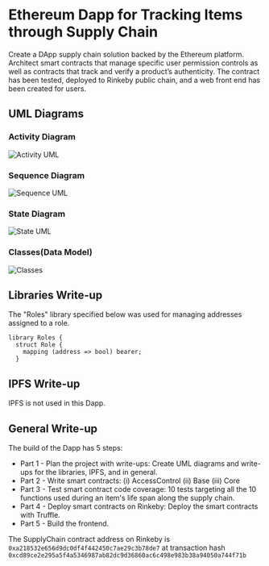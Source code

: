 # Ethereum Dapp for Tracking Items through Supply Chain
Create a DApp supply chain solution backed by the Ethereum platform. Architect smart contracts that manage specific user permission controls as well as contracts that track and verify a product’s authenticity. The contract has been tested, deployed to Rinkeby public chain, and a web front end has been created for users.

## UML Diagrams

### Activity Diagram
![Activity UML](https://user-images.githubusercontent.com/7294966/150676901-e0b391e8-5aaa-4d39-829c-547759e7f55c.png)


### Sequence Diagram
![Sequence UML](https://user-images.githubusercontent.com/7294966/150676919-a17bfbe5-606e-4b39-a69b-ccc52448a6b5.png)


### State Diagram
![State UML](https://user-images.githubusercontent.com/7294966/150676929-c454c807-1bf1-4b94-86bc-86005ae7d02a.png)


### Classes(Data Model)
![Classes](https://user-images.githubusercontent.com/7294966/150676944-457d2eaa-ea28-4898-ad5c-8e6f34bec6ee.png)


## Libraries Write-up
The "Roles" library specified below was used for managing addresses assigned to a role.
```
library Roles {
  struct Role {
    mapping (address => bool) bearer;
  }
```

## IPFS Write-up
IPFS is not used in this Dapp.

## General Write-up
The build of the Dapp has 5 steps:
- Part 1 - Plan the project with write-ups: Create UML diagrams and write-ups for the libraries, IPFS, and in general.
- Part 2 - Write smart contracts: (i) AccessControl (ii) Base (iii) Core
- Part 3 - Test smart contract code coverage: 10 tests targeting all the 10 functions used during an item's life span along the supply chain.
- Part 4 - Deploy smart contracts on Rinkeby: Deploy the smart contracts with Truffle.
- Part 5 - Build the frontend.

The SupplyChain contract address on Rinkeby is ```0xa218532e656d9dc0df4f442450c7ae29c3b78de7``` at transaction hash ``` 0xcd89ce2e295a5f4a5346987ab82dc9d36860ac6c498e983b38a94050a744f71b```
